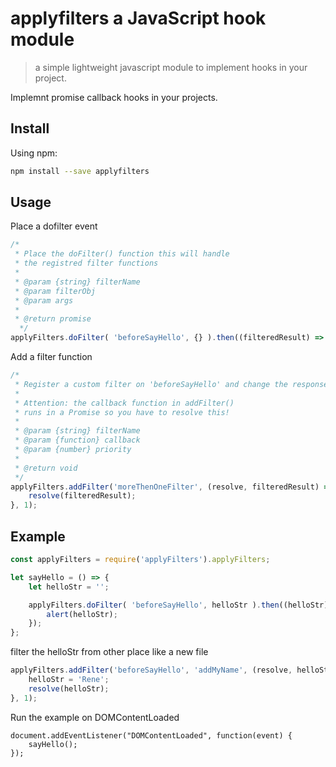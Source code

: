 # applyfilters a JavaScript hook module

> a simple lightweight javascript module to implement hooks in your project.

Implemnt promise callback hooks in your projects.
## Install

Using npm:

```sh
npm install --save applyfilters
```

## Usage
Place a dofilter event

```js
/*
 * Place the doFilter() function this will handle
 * the registred filter functions
 *
 * @param {string} filterName
 * @param filterObj
 * @param args
 *
 * @return promise
  */
applyFilters.doFilter( 'beforeSayHello', {} ).then((filteredResult) => {});
```

Add a filter function
```js
/* 
 * Register a custom filter on 'beforeSayHello' and change the response.
 * 
 * Attention: the callback function in addFilter() 
 * runs in a Promise so you have to resolve this!
 * 
 * @param {string} filterName
 * @param {function} callback
 * @param {number} priority
 * 
 * @return void 
 */
applyFilters.addFilter('moreThenOneFilter', (resolve, filteredResult) => {
    resolve(filteredResult);
}, 1);
```

## Example

```js
const applyFilters = require('applyFilters').applyFilters;

let sayHello = () => {
	let helloStr = '';

	applyFilters.doFilter( 'beforeSayHello', helloStr ).then((helloStr) => {
		alert(helloStr);
	});
};
```
filter the helloStr from other place like a new file

```js
applyFilters.addFilter('beforeSayHello', 'addMyName', (resolve, helloStr) => {
	helloStr = 'Rene';
	resolve(helloStr);
}, 1);
```

Run the example on DOMContentLoaded
```
document.addEventListener("DOMContentLoaded", function(event) {
	sayHello();
});
```